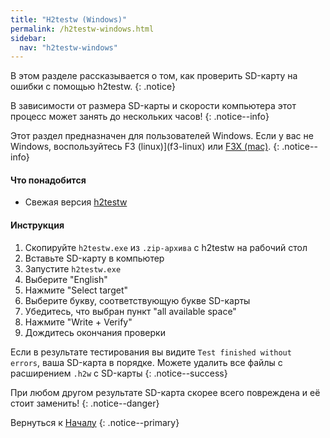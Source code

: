 ```yaml
---
title: "H2testw (Windows)"
permalink: /h2testw-windows.html
sidebar:
  nav: "h2testw-windows"
---
```


В этом разделе рассказывается о том, как проверить SD-карту на ошибки с помощью h2testw.
{: .notice}

В зависимости от размера SD-карты и скорости компьютера этот процесс может занять до нескольких часов!
{: .notice--info}

Этот раздел предназначен для пользователей Windows. Если у вас не Windows, воспользуйтесь F3 (linux)](f3-linux) или [F3X (mac)](f3x-mac).
{: .notice--info}

#### <a name="what_need" />Что понадобится 

* Свежая версия [h2testw](http://www.heise.de/ct/Redaktion/bo/downloads/h2testw_1.4.zip)

#### <a name="instructions" />Инструкция

1. Скопируйте `h2testw.exe` из `.zip-архива` с h2testw на рабочий стол
2. Вставьте SD-карту в компьютер
3. Запустите `h2testw.exe`
4. Выберите "English"
5. Нажмите "Select target"
6. Выберите букву, соответствующую букве SD-карты
7. Убедитесь, что выбран пункт "all available space"
8. Нажмите "Write + Verify"
9. Дождитесь окончания проверки

Если в результате тестирования вы видите `Test finished without errors`, ваша SD-карта в порядке. Можете удалить все файлы с расширением `.h2w` с SD-карты
{: .notice--success}

При любом другом результате SD-карта скорее всего повреждена и её стоит заменить!
{: .notice--danger}

Вернуться к [Началу](get-started)
{: .notice--primary}